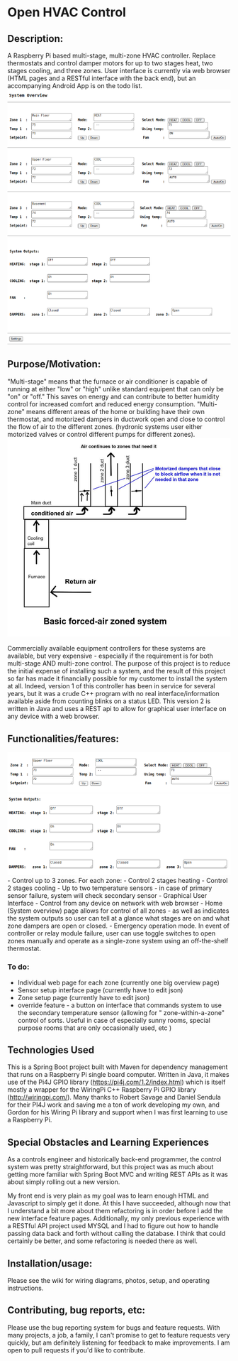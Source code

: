 # Open HVAC Control

## Description:

A Raspberry Pi based multi-stage, multi-zone HVAC controller. Replace thermostats and control damper motors for up to
two stages heat, two stages cooling, and three zones. User interface is currently via web browser (HTML pages and a
RESTful interface with the back end), but an accompanying Android App is on the todo list.
<img src="/images/overview.png" alt="System Overview"/>

## Purpose/Motivation:

"Multi-stage" means that the furnace or air conditioner is capable of running at either "low" or "high" unlike standard
equipent that can only be "on" or "off." This saves on energy and can contribute to better humidity control for
increased comfort and reduced energy consumption. "Multi-zone" means different areas of the home or building have their
own thermostat, and motorized dampers in ductwork open and close to control the flow of air to the different zones.
(hydronic systems user either motorized valves or control different pumps for different zones).
<img src="/images/zonedSystem.jpeg" alt="Zone System"/>

Commercially available equipment controllers for these systems are available, but very expensive - especially if the
requirement is for both multi-stage AND multi-zone control. The purpose of this project is to reduce the initial expense
of installing such a system, and the result of this project so far has made it financially possible for my customer to
install the system at all. Indeed, version 1 of this controller has been in service for several years, but it was a
crude C++ program with no real interface/information available aside from counting blinks on a status LED. This version
2 is written in Java and uses a REST api to allow for graphical user interface on any device with a web browser.

## Functionalities/features:
<img src="/images/zone.png" alt="Zone control image"/>
<img src="/images/outputs.png" alt="Outputs display"/>
- Control up to 3 zones. For each zone:
    - Control 2 stages heating - Control 2 stages cooling
    - Up to two temperature sensors
    - in case of primary sensor failure, system will check secondary sensor
- Graphical User Interface
    - Control from any device on network with web browser
    - Home (System overview) page allows for control of all zones
    - as well as indicates the system outputs so user can
      tell at a glance what stages are on and what zone dampers are open or closed.
- Emergency operation mode. In event of controller or relay module failure, user can use toggle switches to open zones
  manually and operate as a single-zone system using an off-the-shelf thermostat.
  
  

### To do:

- Individual web page for each zone (currently one big overview page)
- Sensor setup interface page (currently have to edit json)
- Zone setup page (currently have to edit json)
- override feature - a button on interface that commands system to use the secondary temperature sensor (allowing for "
  zone-within-a-zone" control of sorts. Useful in case of especially sunny rooms, special purpose rooms that are only
  occasionally used, etc )

## Technologies Used

This is a Spring Boot project built with Maven for dependency management that runs on a Raspberry Pi single board
computer. Written in Java, it makes use of the Pi4J GPIO library (https://pi4j.com/1.2/index.html) which is itself
mostly a wrapper for the WiringPi C++ Raspberry Pi GPIO library (http://wiringpi.com/). Many thanks to Robert Savage and
Daniel Sendula for their PI4J work and saving me a ton of work developing my own, and Gordon for his Wiring Pi library
and support when I was first learning to use a Raspberry Pi.

## Special Obstacles and Learning Experiences

As a controls engineer and historically back-end programmer, the control system was pretty straightforward, but this
project was as much about getting more familiar with Spring Boot MVC and writing REST APIs as it was about simply
rolling out a new version.

My front end is very plain as my goal was to learn enough HTML and Javascript to simply get it done. At this I have
succeeded, although now that I understand a bit more about them refactoring is in order before I add the new interface
feature pages. Additionally, my only previous experience with a RESTful API project used MYSQL and I had to figure out
how to handle passing data back and forth without calling the database. I think that could certainly be better, and some
refactoring is needed there as well.

## Installation/usage:

Please see the wiki for wiring diagrams, photos, setup, and operating instructions.


## Contributing, bug reports, etc:

Please use the bug reporting system for bugs and feature requests. With many projects, a job, a family, I can't promise
to get to feature requests very quickly, but am definitely listening for feedback to make improvements. I am open to
pull requests if you'd like to contribute. 

